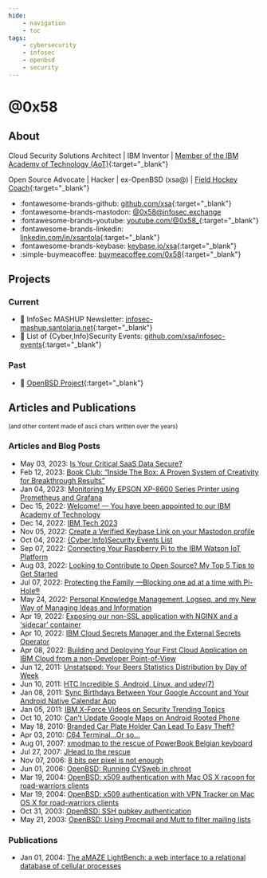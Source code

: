 ```yaml
---
hide:
    - navigation
    - toc
tags:
    - cybersecurity
    - infosec
    - openbsd
    - security
---
```

# @0x58

## About

Cloud Security Solutions Architect | IBM Inventor | [Member of the IBM Academy of Technology (AoT)](https://0x58.medium.com/welcome-you-have-been-appointed-to-our-ibm-academy-of-technology-6affff1c2bdc){:target="_blank"}

Open Source Advocate | Hacker | ex-OpenBSD (xsa@) | [Field Hockey Coach](https://www.x14s.com){:target="_blank"}

- :fontawesome-brands-github: [github.com/xsa](https://github.com/xsa){:target="_blank"}
- :fontawesome-brands-mastodon: <a rel="me" href="https://infosec.exchange/@0x58" target="_blank">@0x58@infosec.exchange</a>
- :fontawesome-brands-youtube: [youtube.com/@0x58_](https://youtube.com/@0x58_){:target="_blank"}
- :fontawesome-brands-linkedin: [linkedin.com/in/xsantola](https://linkedin.com/in/xsantola){:target="_blank"}
- :fontawesome-brands-keybase: [keybase.io/xsa](https://keybase.io/xsa){:target="_blank"}
- :simple-buymeacoffee: [buymeacoffee.com/0x58](https://buymeacoffee.com/0x58){:target="_blank"}

## Projects

### Current

- :incoming_envelope: InfoSec MASHUP Newsletter: [infosec-mashup.santolaria.net](https://infosec-mashup.santolaria.net){:target="_blank"}
- :calendar: List of {Cyber,Info}Security Events: [github.com/xsa/infosec-events](https://github.com/xsa/infosec-events){:target="_blank"}

### Past

- :blowfish: [OpenBSD Project](https://www.openbsd.org){:target="_blank"}

## Articles and Publications
<small>(and other content made of ascii chars written over the years)</small>

### Articles and Blog Posts
- May 03, 2023: [Is Your Critical SaaS Data Secure?](https://securityintelligence.com/posts/is-your-critical-saas-data-secure/)
- Feb 12, 2023: [Book Club: “Inside The Box: A Proven System of Creativity for Breakthrough Results”](https://0x58.medium.com/book-club-inside-the-box-a-proven-system-of-creativity-for-breakthrough-results-ac788a49b311)
- Jan 04, 2023: [Monitoring My EPSON XP-8600 Series Printer using Prometheus and Grafana](https://0x58.medium.com/monitoring-my-epson-xp-8600-series-printer-using-prometheus-and-grafana-26d95f5d449d)
- Dec 15, 2022: [Welcome! — You have been appointed to our IBM Academy of Technology](https://0x58.medium.com/welcome-you-have-been-appointed-to-our-ibm-academy-of-technology-6affff1c2bdc)
- Dec 14, 2022: [IBM Tech 2023](https://0x58.medium.com/ibm-tech-2023-9e4f79731e67)
- Nov 05, 2022: [Create a Verified Keybase Link on your Mastodon profile](https://0x58.medium.com/create-a-verified-keybase-link-on-your-mastodon-profile-218c17e5e28c)
- Oct 04, 2022: [{Cyber,Info}Security Events List](https://0x58.medium.com/cyber-info-security-events-list-2650185762c1)
- Sep 07, 2022: [Connecting Your Raspberry Pi to the IBM Watson IoT Platform](https://0x58.medium.com/connecting-your-raspberry-pi-to-the-ibm-watson-iot-platform-d0d0734cefe4)
- Aug 03, 2022: [Looking to Contribute to Open Source? My Top 5 Tips to Get Started](https://0x58.medium.com/looking-to-contribute-to-open-source-my-top-5-tips-to-get-started-c9b769818b4b)
- Jul 07, 2022: [Protecting the Family —Blocking one ad at a time with Pi-Hole®](https://0x58.medium.com/protecting-the-family-blocking-one-ad-at-a-time-with-pi-hole-6f89b17e0344)
- May 24, 2022: [Personal Knowledge Management, Logseq, and my New Way of Managing Ideas and Information](https://0x58.medium.com/every-day-a-journal-page-is-automagically-created-for-you-so-youre-ready-to-roll-e126664af6b5)
- Apr 19, 2022: [Exposing our non-SSL application with NGINX and a ‘sidecar’ container](https://0x58.medium.com/exposing-our-non-ssl-application-with-nginx-and-a-sidecar-container-ea3230d23a5)
- Apr 10, 2022: [IBM Cloud Secrets Manager and the External Secrets Operator](https://0x58.medium.com/ibm-cloud-secrets-manager-and-the-external-secrets-operator-1c94234993b6)
- Apr 08, 2022: [Building and Deploying Your First Cloud Application on IBM Cloud from a non-Developer Point-of-View](https://0x58.medium.com/building-and-deploying-your-first-cloud-application-on-ibm-cloud-from-a-non-developer-point-of-view-89905b9a24a1)
- Jun 12, 2011: [Unstatsppd: Your Beers Statistics Distribution by Day of Week](articles/unstatsppd-your-beers-statistics.md)
- Jun 10, 2011: [HTC Incredible S, Android, Linux, and udev(7)](articles/htc-incredible-s-android-linux-and-udev.md)
- Jan 08, 2011: [Sync Birthdays Between Your Google Account and Your Android Native Calendar App](articles/sync-birthdays-between-your-google.md)
- Jan 05, 2011: [IBM X-Force Videos on Security Trending Topics](articles/ibm-x-force-videos-on-security-trending.md)
- Oct 10, 2010: [Can’t Update Google Maps on Android Rooted Phone](articles/cant-update-google-maps-on-android.md)
- May 18, 2010: [Branded Car Plate Holder Can Lead To Easy Theft?](articles/branded-car-plate-holder-can-lead-to.md)
- Apr 03, 2010: [C64 Terminal...Or so...](articles/c64-terminal-or-so.md)
- Aug 01, 2007: [xmodmap to the rescue of PowerBook Belgian keyboard](articles/xmodmap-to-rescue-of-powerbook-belgian.md)
- Jul 27, 2007: [JHead to the rescue](articles/jhead-to-rescue.md)
- Nov 07, 2006: [8 bits per pixel is not enough](articles/8-bits-per-pixel-is-not-enough.md)
- Jun 01, 2006: [OpenBSD: Running CVSweb in chroot](articles/openbsd-cvsweb-in-chroot.md)
- Mar 19, 2004: [OpenBSD: x509 authentication with Mac OS X racoon for road-warriors clients](https://github.com/xsa/openbsd-vpn-configs/blob/main/openbsd-macosx-racoon)
- Mar 19, 2004: [OpenBSD: x509 authentication with VPN Tracker on Mac OS X for road-warriors clients](https://github.com/xsa/openbsd-vpn-configs/blob/main/openbsd-macosx-vpntracker)
- Oct 31, 2003: [OpenBSD: SSH pubkey authentication](articles/openbsd-ssh-pubkey-auth.md)
- May 21, 2003: [OpenBSD: Using Procmail and Mutt to filter mailing lists](articles/openbsd-procmail-mutt.md)

### Publications
- Jan 01, 2004: [The aMAZE LightBench: a web interface to a relational database of cellular processes](https://pubmed.ncbi.nlm.nih.gov/14681453/)